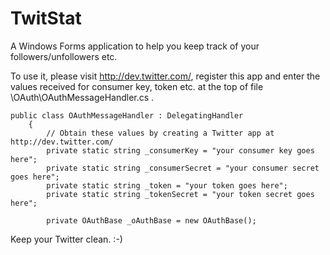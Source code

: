 # TwitStat
A Windows Forms application to help you keep track of your followers/unfollowers etc.

To use it, please visit http://dev.twitter.com/, register this app and enter the values received for consumer key, token etc. at the top of file \OAuth\OAuthMessageHandler.cs .

    public class OAuthMessageHandler : DelegatingHandler
    	{
    		// Obtain these values by creating a Twitter app at http://dev.twitter.com/
    		private static string _consumerKey = "your consumer key goes here";
    		private static string _consumerSecret = "your consumer secret goes here";
    		private static string _token = "your token goes here";
    		private static string _tokenSecret = "your token secret goes here";
    
    		private OAuthBase _oAuthBase = new OAuthBase();
        
 Keep your Twitter clean. :-)
